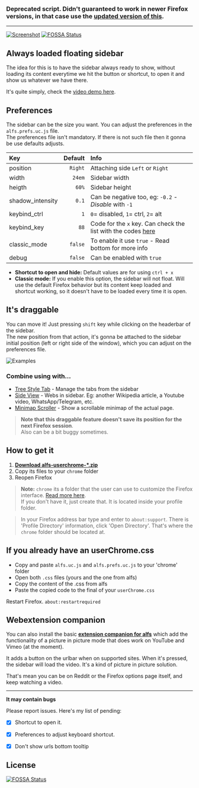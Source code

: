 ### Deprecated script. Didn't guaranteed to work in newer Firefox versions, in that case use the [updated version of this](https://github.com/thepante/SAL-Firefox).
---------

[![Screenshot](https://i.imgur.com/3yoxdiF.png)](https://imgur.com/a/35dfjzz)
[![FOSSA Status](https://app.fossa.io/api/projects/git%2Bgithub.com%2Fthepante%2Falfs-firefox.svg?type=shield)](https://app.fossa.io/projects/git%2Bgithub.com%2Fthepante%2Falfs-firefox?ref=badge_shield)

## Always loaded floating sidebar  
The idea for this is to have the sidebar always ready to show, without loading its content everytime we hit the button or shortcut, to open it and show us whatever we have there.


It's quite simply, check the [video demo here](https://imgur.com/a/35dfjzz).

## Preferences
The sidebar can be the size you want. You can adjust the preferences in the `alfs.prefs.uc.js` file.  
The preferences file isn't mandatory. If there is not such file then it gonna be use defaults adjusts.

| Key              | Default | Info                                                                                                                    |  
| :---             | ---:    | :---                                                                                                                    |  
| position         | `Right` | Attaching side `Left` or `Right`                                                                                        |  
| width            | `24em`  | Sidebar width                                                                                                           |  
| heigth           | `60%`   | Sidebar height                                                                                                          |  
| shadow_intensity | `0.1`   | Can be negative too, eg: `-0.2` - _Disable_ with `-1`                                                                   |  
| keybind_ctrl     | `1`     | `0`= disabled, `1`= ctrl, `2`= alt                                                                                      |  
| keybind_key      | `88`    | Code for the `x` key. Can check the list with the codes [here](https://www.cambiaresearch.com/articles/15/javascript-char-codes-key-codes) |
| classic_mode | `false` | To enable it use `true` - Read bottom for more info 
| debug        | `false` | Can be enabled with `true`                          |  



 * **Shortcut to open and hide:**  Default values are for using `ctrl + x`  
 * **Classic mode:** If you enable this option, the sidebar will not float. Will use the default Firefox behavior but its content keep loaded and shortcut working, so it doesn't have to be loaded every time it is open.


## It's draggable  
You can move it! Just pressing `shift` key while clicking on the headerbar of the sidebar.  
The new position from that action, it's gonna be attached to the sidebar initial position (left or right side of the window), which you can adjust on the preferences file.

![Examples](https://i.imgur.com/2N9lWm1.png)

### Combine using with...
 * [Tree Style Tab](https://addons.mozilla.org/es/firefox/addon/tree-style-tab/) - Manage the tabs from the sidebar
 * [Side View](https://addons.mozilla.org/es/firefox/addon/side-view/) - Webs in sidebar. Eg: another Wikipedia article, a Youtube video, WhatsApp/Telegram, etc.
 * [Minimap Scroller](https://addons.mozilla.org/es/firefox/addon/minimap-scroller-sidebar/) - Show a scrollable minimap of the actual page.

> **Note that this draggable feature doesn't save its position for the next Firefox session**.  
Also can be a bit buggy sometimes.

## How to get it
1. [**Download alfs-userchrome-\*.zip**](https://github.com/thepante/alfs-firefox/releases/latest)
2. Copy its files to your `chrome` folder
3. Reopen Firefox

> **Note:** `chrome` its a folder that the user can use to customize the Firefox interface. [Read more here](http://kb.mozillazine.org/index.php?title=UserChrome.css).  
If you don't have it, just create that. It is located inside your profile folder.

> In your Firefox address bar type and enter to `about:support`. There is 'Profile Directory' information, click 'Open Directory'. That's where the `chrome` folder should be located at.

## If you already have an userChrome.css

- Copy and paste `alfs.uc.js` and `alfs.prefs.uc.js` to your 'chrome' folder
- Open both `.css` files (yours and the one from alfs)
- Copy the content of the .css from alfs
- Paste the copied code to the final of your `userChrome.css`

Restart Firefox. `about:restartrequired`

## Webextension companion
You can also install the basic [**extension companion for alfs**](https://addons.mozilla.org/en-US/firefox/addon/alfs-b/) which add the functionality of a picture in picture mode that does work on YouTube and Vimeo (at the moment).  

It adds a button on the urlbar when on supported sites. When it's pressed, the sidebar will load the video. It's a kind of picture in picture solution.  

That's mean you can be on Reddit or the Firefox options page itself, and keep watching a video.

----

**It may contain bugs**

Please report issues. Here's my list of pending:
- [X] Shortcut to open it.
- [X] Preferences to adjust keyboard shortcut.
- [X] Don't show urls bottom tooltip


## License
[![FOSSA Status](https://app.fossa.io/api/projects/git%2Bgithub.com%2Fthepante%2Falfs-firefox.svg?type=large)](https://app.fossa.io/projects/git%2Bgithub.com%2Fthepante%2Falfs-firefox?ref=badge_large)